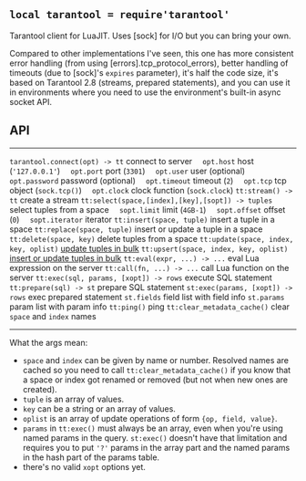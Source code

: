 
## `local tarantool = require'tarantool'`

Tarantool client for LuaJIT.
Uses [sock] for I/O but you can bring your own.

Compared to other implementations I've seen, this one has more consistent
error handling (from using [errors].tcp_protocol_errors), better handling
of timeouts (due to [sock]'s `expires` parameter), it's half the code size,
it's based on Tarantool 2.8 (streams, prepared statements), and you can
use it in environments where you need to use the environment's built-in
async socket API.

## API

------------------------------------------------- ----------------------------
`tarantool.connect(opt) -> tt`                    connect to server
`  opt.host`                                      host (`'127.0.0.1'`)
`  opt.port`                                      port (`3301`)
`  opt.user`                                      user (optional)
`  opt.password`                                  password (optional)
`  opt.timeout`                                   timeout (`2`)
`  opt.tcp`                                       tcp object (`sock.tcp()`)
`  opt.clock`                                     clock function (`sock.clock`)
`tt:stream() -> tt`                               create a stream
`tt:select(space,[index],[key],[sopt]) -> tuples` select tuples from a space
`  sopt.limit`                                    limit (`4GB-1`)
`  sopt.offset`                                   offset (`0`)
`  sopt.iterator`                                 iterator
`tt:insert(space, tuple)`                         insert a tuple in a space
`tt:replace(space, tuple)`                        insert or update a tuple in a space
`tt:delete(space, key)`                           delete tuples from a space
`tt:update(space, index, key, oplist)`            [update tuples in bulk](https://www.tarantool.io/en/doc/latest/reference/reference_lua/box_space/update/)
`tt:upsert(space, index, key, oplist)`            [insert or update tuples in bulk](https://www.tarantool.io/en/doc/latest/reference/reference_lua/box_space/upsert/)
`tt:eval(expr, ...) -> ...`                       eval Lua expression on the server
`tt:call(fn, ...) -> ...`                         call Lua function on the server
`tt:exec(sql, params, [xopt]) -> rows`            execute SQL statement
`tt:prepare(sql) -> st`                           prepare SQL statement
`st:exec(params, [xopt]) -> rows`                 exec prepared statement
`st.fields`                                       field list with field info
`st.params`                                       param list with param info
`tt:ping()`                                       ping
`tt:clear_metadata_cache()`                       clear `space` and `index` names
------------------------------------------------- ----------------------------

What the args mean:

* `space` and `index` can be given by name or number. Resolved names are
cached so you need to call `tt:clear_metadata_cache()` if you know that
a space or index got renamed or removed (but not when new ones are created).
* `tuple` is an array of values.
* `key` can be a string or an array of values.
* `oplist` is an array of update operations of form `{op, field, value}`.
* `params` in `tt:exec()` must always be an array, even when you're using
named params in the query. `st:exec()` doesn't have that limitation and
requires you to put `'?'` params in the array part and the named params in
the hash part of the params table.
* there's no valid `xopt` options yet.
